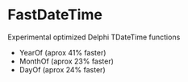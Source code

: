 # FastDateTime
Experimental optimized Delphi TDateTime functions

- YearOf (aprox 41% faster)
- MonthOf (aprox 23% faster)
- DayOf (aprox 24% faster)


  
